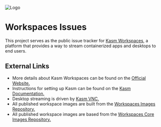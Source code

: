 ![Logo][logo]

# Workspaces Issues

This project serves as the public issue tracker for [Kasm Workspaces](https://www.kasmweb.com/), a platform that provides a way to stream containerized apps and desktops to end users.

## External Links

- More details about Kasm Workspaces can be found on the [Official Website.](https://www.kasmweb.com/)
- Instructions for setting up Kasm can be found on the [Kasm Documentation.](https://kasmweb.com/docs/latest/index.html)
- Desktop streaming is driven by [Kasm VNC.](https://github.com/kasmtech/KasmVNC)
- All published workspace images are built from the [Workspaces Images Repository.](https://github.com/kasmtech/workspaces-images)
- All published workspace images are based from the [Workspaces Core Images Repository.](https://github.com/kasmtech/workspaces-core-images)

[logo]: https://cdn2.hubspot.net/hubfs/5856039/dockerhub/kasm_logo.png "Kasm Logo"

